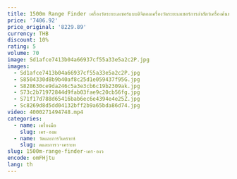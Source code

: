 ```yaml
---
title: 1500m Range Finder เครื่องวัดระยะเลเซอร์แบบดิจิตอลเครื่องวัดระยะเลเซอร์การล่าสัตว์เครื่องค้นหาระยะกลางแจ้ง Rangefinder
price: '7406.92'
price_original: '8229.89'
currency: THB
discount: 10%
rating: 5
volume: 70
image: Sd1afce7413b04a66937cf55a33e5a2c2P.jpg
images:
  - Sd1afce7413b04a66937cf55a33e5a2c2P.jpg
  - S8504330d8b9b40af8c25d1e059437f95G.jpg
  - S828630ce9da246c5a3e3cb6c19b2309ak.jpg
  - S73c2b71972844d9fab03fae9c20cb56fg.jpg
  - S71f17d788d65416bab6ec6e4394e4e25Z.jpg
  - Sc8269d8d5dd04132bff2b9a65bda86d74.jpg
video: 4000271494748.mp4
categories:
  - name: เครื่องมือ
    slug: เคร-องม
  - name: วัดและการวิเคราะห์
    slug: ดและการว-เคราะห
slug: 1500m-range-finder-เคร-องว
encode: omFHjtu
lang: th
---
```

  
